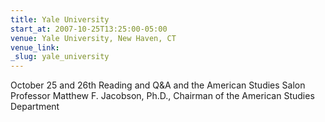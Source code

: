 ```yaml
---
title: Yale University
start_at: 2007-10-25T13:25:00-05:00
venue: Yale University, New Haven, CT
venue_link:
_slug: yale_university
---
```


October 25 and 26th
Reading and Q&A and the American Studies Salon
Professor Matthew F. Jacobson, Ph.D., Chairman of the American Studies Department

